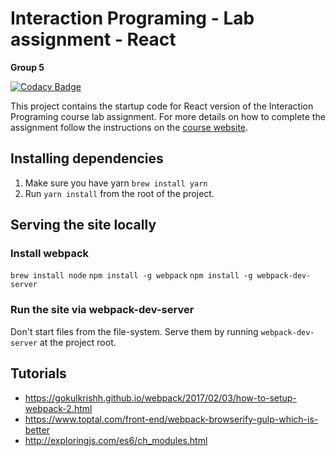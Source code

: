 Interaction Programing - Lab assignment - React
=================================================

**Group 5**

[![Codacy Badge](https://api.codacy.com/project/badge/Grade/26eb7a64eded4d47bbf10b562f04875b)](https://www.codacy.com/app/me_136/dinnerplanner?utm_source=github.com&amp;utm_medium=referral&amp;utm_content=solidfox/dinnerplanner&amp;utm_campaign=Badge_Grade)

This project contains the startup code for React version of the Interaction Programing course lab assignment. For more details on how to complete the assignment follow the instructions on the [course website](https://www.kth.se/social/course/DH2642).

## Installing dependencies

1. Make sure you have yarn `brew install yarn`
2. Run `yarn install` from the root of the project.

## Serving the site locally

### Install webpack

`brew install node`
`npm install -g webpack`
`npm install -g webpack-dev-server`

### Run the site via webpack-dev-server

Don't start files from the file-system. Serve them by running `webpack-dev-server` at the project root.

## Tutorials
* https://gokulkrishh.github.io/webpack/2017/02/03/how-to-setup-webpack-2.html
* https://www.toptal.com/front-end/webpack-browserify-gulp-which-is-better
* http://exploringjs.com/es6/ch_modules.html
